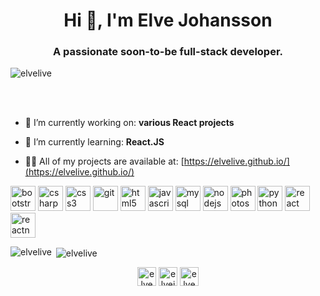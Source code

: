 <h1 align="center">Hi 👋, I'm Elve Johansson</h1>
<h3 align="center">A passionate soon-to-be full-stack developer.</h3>

<p align="left"> <img src="https://komarev.com/ghpvc/?username=elvelive" alt="elvelive" /> </p>

<br><br>

- 🔭 I’m currently working on: **various React projects**

- 🌱 I’m currently learning: **React.JS**

- 👨‍💻 All of my projects are available at: [https://elvelive.github.io/](https://elvelive.github.io/)

<p align="left"><img src="https://devicons.github.io/devicon/devicon.git/icons/bootstrap/bootstrap-plain.svg" alt="bootstrap" width="40" height="40"/> <img src="https://devicons.github.io/devicon/devicon.git/icons/csharp/csharp-original.svg" alt="csharp" width="40" height="40"/> <img src="https://devicons.github.io/devicon/devicon.git/icons/css3/css3-original-wordmark.svg" alt="css3" width="40" height="40"/> <img src="https://www.vectorlogo.zone/logos/git-scm/git-scm-icon.svg" alt="git" width="40" height="40"/> <img src="https://devicons.github.io/devicon/devicon.git/icons/html5/html5-original-wordmark.svg" alt="html5" width="40" height="40"/> <img src="https://devicons.github.io/devicon/devicon.git/icons/javascript/javascript-original.svg" alt="javascript" width="40" height="40"/> <img src="https://devicons.github.io/devicon/devicon.git/icons/mysql/mysql-original-wordmark.svg" alt="mysql" width="40" height="40"/> <img src="https://devicons.github.io/devicon/devicon.git/icons/nodejs/nodejs-original-wordmark.svg" alt="nodejs" width="40" height="40"/> <img src="https://devicons.github.io/devicon/devicon.git/icons/photoshop/photoshop-plain.svg" alt="photoshop" width="40" height="40"/> <img src="https://devicons.github.io/devicon/devicon.git/icons/python/python-original.svg" alt="python" width="40" height="40"/> <img src="https://devicons.github.io/devicon/devicon.git/icons/react/react-original-wordmark.svg" alt="react" width="40" height="40"/> <img src="https://reactnative.dev/img/header_logo.svg" alt="reactnative" width="40" height="40"/></p><p><img align="left" src="https://github-readme-stats.vercel.app/api/top-langs/?username=elvelive&layout=compact&hide=html" alt="elvelive" /></p>

<p>&nbsp;<img align="center" src="https://github-readme-stats.vercel.app/api?username=elvelive&show_icons=true" alt="elvelive" /></p>

<p align="center">
<a href="https://codepen.io/elve_live" target="blank"><img align="center" src="https://cdn.jsdelivr.net/npm/simple-icons@3.0.1/icons/codepen.svg" alt="elve_live" height="30" width="30" /></a>
<a href="https://linkedin.com/in/elvejohansson" target="blank"><img align="center" src="https://cdn.jsdelivr.net/npm/simple-icons@3.0.1/icons/linkedin.svg" alt="elvejohansson" height="30" width="30" /></a>
<a href="https://instagram.com/elve_live" target="blank"><img align="center" src="https://cdn.jsdelivr.net/npm/simple-icons@3.0.1/icons/instagram.svg" alt="elve_live" height="30" width="30" /></a>
</p>
